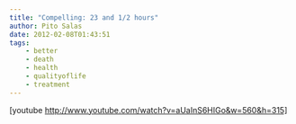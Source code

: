 ```yaml
---
title: "Compelling: 23 and 1/2 hours"
author: Pito Salas
date: 2012-02-08T01:43:51
tags:
    - better
    - death
    - health
    - qualityoflife
    - treatment
---
```




[youtube http://www.youtube.com/watch?v=aUaInS6HIGo&w=560&h=315]


